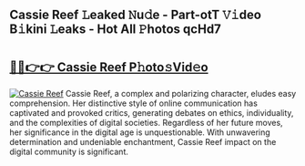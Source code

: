 ## Cassie Reef 𝙻eaked 𝙽u𝚍e - Part-otT 𝚅𝚒deo B𝚒kini 𝙻eaks - Hot All 𝙿hotos qcHd7

# <h2><a href="http://ld3i0ms.urlbe.top/?page=Cassie+Reef">🔗🔗👉👉 Cassie Reef P𝚑oto𝚜Vid𝚎o</a></h2>

[![Cassie Reef](https://i.imgur.com/eBuTRDB.gif)](http://ld3i0ms.urlbe.top/?page=Cassie+Reef)
Cassie Reef, a complex and polarizing character, eludes easy comprehension. Her distinctive style of online communication has captivated and provoked critics, generating debates on ethics, individuality, and the complexities of digital societies. Regardless of her future moves, her significance in the digital age is unquestionable. With unwavering determination and undeniable enchantment, Cassie Reef impact on the digital community is significant.
